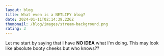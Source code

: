```yaml
---
layout: blog
title: What even is a NETLIFY blog?
date: 2024-01-11T02:14:39.226Z
thumbnail: /blog/images/stream-background.png
rating: 3
---
```

Let me start by saying that I have **NO IDEA** what I'm doing.  This may look like absolute booty cheeks but who knows??